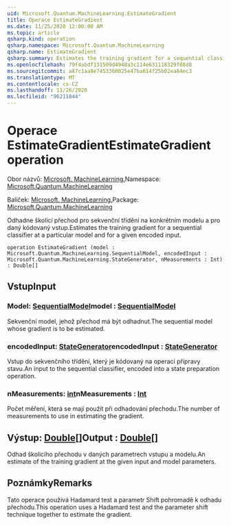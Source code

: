 ```yaml
---
uid: Microsoft.Quantum.MachineLearning.EstimateGradient
title: Operace EstimateGradient
ms.date: 11/25/2020 12:00:00 AM
ms.topic: article
qsharp.kind: operation
qsharp.namespace: Microsoft.Quantum.MachineLearning
qsharp.name: EstimateGradient
qsharp.summary: Estimates the training gradient for a sequential classifier at a particular model and for a given encoded input.
ms.openlocfilehash: 79f4abdf131509d4948a3c114e631118329f88d8
ms.sourcegitcommit: a87c1aa8e7453360025e47ba614f25b02ea84ec3
ms.translationtype: MT
ms.contentlocale: cs-CZ
ms.lasthandoff: 11/26/2020
ms.locfileid: "96211844"
---
```

# <a name="estimategradient-operation"></a><span data-ttu-id="3536a-102">Operace EstimateGradient</span><span class="sxs-lookup"><span data-stu-id="3536a-102">EstimateGradient operation</span></span>

<span data-ttu-id="3536a-103">Obor názvů: [Microsoft. MachineLearning.](xref:Microsoft.Quantum.MachineLearning)</span><span class="sxs-lookup"><span data-stu-id="3536a-103">Namespace: [Microsoft.Quantum.MachineLearning](xref:Microsoft.Quantum.MachineLearning)</span></span>

<span data-ttu-id="3536a-104">Balíček: [Microsoft. MachineLearning.](https://nuget.org/packages/Microsoft.Quantum.MachineLearning)</span><span class="sxs-lookup"><span data-stu-id="3536a-104">Package: [Microsoft.Quantum.MachineLearning](https://nuget.org/packages/Microsoft.Quantum.MachineLearning)</span></span>


<span data-ttu-id="3536a-105">Odhadne školicí přechod pro sekvenční třídění na konkrétním modelu a pro daný kódovaný vstup.</span><span class="sxs-lookup"><span data-stu-id="3536a-105">Estimates the training gradient for a sequential classifier at a particular model and for a given encoded input.</span></span>

```qsharp
operation EstimateGradient (model : Microsoft.Quantum.MachineLearning.SequentialModel, encodedInput : Microsoft.Quantum.MachineLearning.StateGenerator, nMeasurements : Int) : Double[]
```


## <a name="input"></a><span data-ttu-id="3536a-106">Vstup</span><span class="sxs-lookup"><span data-stu-id="3536a-106">Input</span></span>

### <a name="model--sequentialmodel"></a><span data-ttu-id="3536a-107">Model: [SequentialModel](xref:Microsoft.Quantum.MachineLearning.SequentialModel)</span><span class="sxs-lookup"><span data-stu-id="3536a-107">model : [SequentialModel](xref:Microsoft.Quantum.MachineLearning.SequentialModel)</span></span>

<span data-ttu-id="3536a-108">Sekvenční model, jehož přechod má být odhadnut.</span><span class="sxs-lookup"><span data-stu-id="3536a-108">The sequential model whose gradient is to be estimated.</span></span>


### <a name="encodedinput--stategenerator"></a><span data-ttu-id="3536a-109">encodedInput: [StateGenerator](xref:Microsoft.Quantum.MachineLearning.StateGenerator)</span><span class="sxs-lookup"><span data-stu-id="3536a-109">encodedInput : [StateGenerator](xref:Microsoft.Quantum.MachineLearning.StateGenerator)</span></span>

<span data-ttu-id="3536a-110">Vstup do sekvenčního třídění, který je kódovaný na operaci přípravy stavu.</span><span class="sxs-lookup"><span data-stu-id="3536a-110">An input to the sequential classifier, encoded into a state preparation operation.</span></span>


### <a name="nmeasurements--int"></a><span data-ttu-id="3536a-111">nMeasurements: [int](xref:microsoft.quantum.lang-ref.int)</span><span class="sxs-lookup"><span data-stu-id="3536a-111">nMeasurements : [Int](xref:microsoft.quantum.lang-ref.int)</span></span>

<span data-ttu-id="3536a-112">Počet měření, která se mají použít při odhadování přechodu.</span><span class="sxs-lookup"><span data-stu-id="3536a-112">The number of measurements to use in estimating the gradient.</span></span>



## <a name="output--double"></a><span data-ttu-id="3536a-113">Výstup: [Double](xref:microsoft.quantum.lang-ref.double)[]</span><span class="sxs-lookup"><span data-stu-id="3536a-113">Output : [Double](xref:microsoft.quantum.lang-ref.double)[]</span></span>

<span data-ttu-id="3536a-114">Odhad školicího přechodu v daných parametrech vstupu a modelu.</span><span class="sxs-lookup"><span data-stu-id="3536a-114">An estimate of the training gradient at the given input and model parameters.</span></span>

## <a name="remarks"></a><span data-ttu-id="3536a-115">Poznámky</span><span class="sxs-lookup"><span data-stu-id="3536a-115">Remarks</span></span>

<span data-ttu-id="3536a-116">Tato operace používá Hadamard test a parametr Shift pohromadě k odhadu přechodu.</span><span class="sxs-lookup"><span data-stu-id="3536a-116">This operation uses a Hadamard test and the parameter shift technique together to estimate the gradient.</span></span>